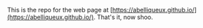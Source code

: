 This is the repo for the web page at [https://abelliqueux.github.io/](https://abelliqueux.github.io/). That's it, now shoo.

